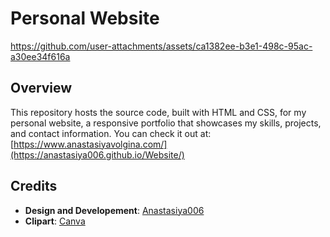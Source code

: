 # Personal Website
https://github.com/user-attachments/assets/ca1382ee-b3e1-498c-95ac-a30ee34f616a

## Overview
This repository hosts the source code, built with HTML and CSS, for my personal website, a responsive portfolio that showcases my skills, projects, and contact information. You can check it out at: [https://www.anastasiyavolgina.com/](https://anastasiya006.github.io/Website/)

## Credits
- **Design and Developement**: [Anastasiya006](https://github.com/Anastasiya006)
- **Clipart**: [Canva](https://www.canva.com/)
